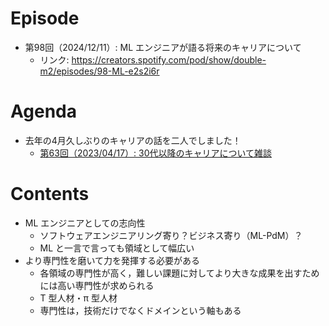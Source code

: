 # Episode

- 第98回（2024/12/11）: ML エンジニアが語る将来のキャリアについて
  - リンク: https://creators.spotify.com/pod/show/double-m2/episodes/98-ML-e2s2i6r

# Agenda

- 去年の4月久しぶりのキャリアの話を二人でしました！
  - [第63回（2023/04/17）: 30代以降のキャリアについて雑談](https://github.com/double-m2ml/podcast.fm/blob/main/episode/episode-063.md)

# Contents

- ML エンジニアとしての志向性
  - ソフトウェアエンジニアリング寄り？ビジネス寄り（ML-PdM）？
  - ML と一言で言っても領域として幅広い
- より専門性を磨いて力を発揮する必要がある
  - 各領域の専門性が高く，難しい課題に対してより大きな成果を出すためには高い専門性が求められる
  - T 型人材・π 型人材
  - 専門性は，技術だけでなくドメインという軸もある
